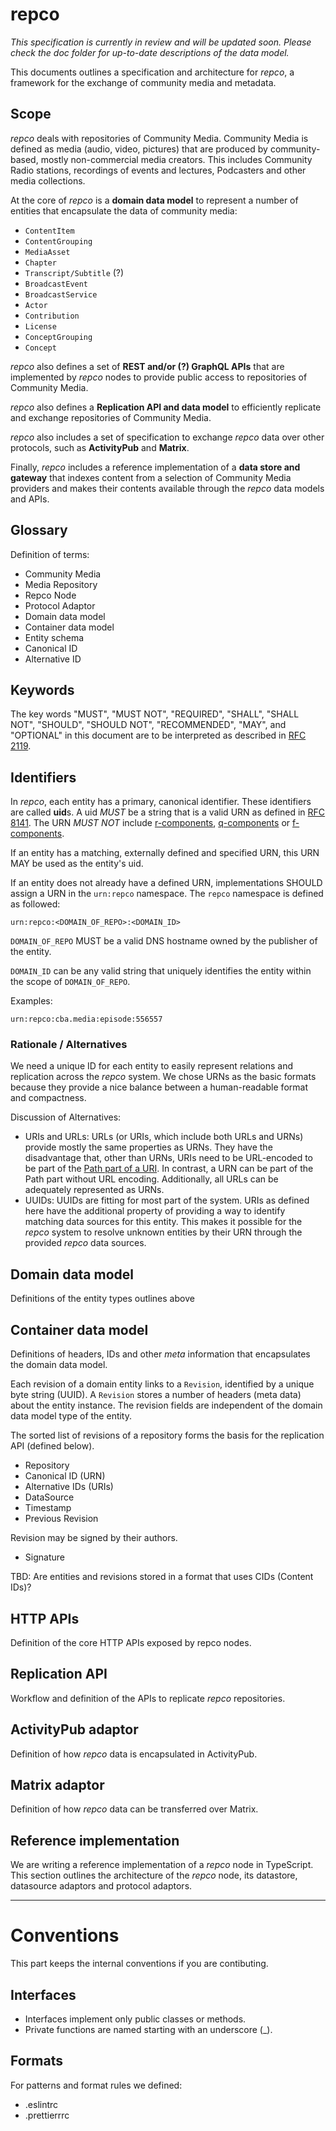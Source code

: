 # repco

_This specification is currently in review and will be updated soon. Please check the doc folder for up-to-date descriptions of the data model._

This documents outlines a specification and architecture for _repco_, a framework for the exchange of community media and metadata.

## Scope

_repco_ deals with repositories of Community Media. Community Media is defined as media (audio, video, pictures) that are produced by community-based, mostly non-commercial media creators. This includes Community Radio stations, recordings of events and lectures, Podcasters and other media collections.

At the core of _repco_ is a **domain data model** to represent a number of entities that encapsulate the data of community media:

- `ContentItem`
- `ContentGrouping`
- `MediaAsset`
- `Chapter`
- `Transcript/Subtitle` (?)
- `BroadcastEvent`
- `BroadcastService`
- `Actor`
- `Contribution`
- `License`
- `ConceptGrouping`
- `Concept`

_repco_ also defines a set of **REST and/or (?) GraphQL APIs** that are implemented by _repco_ nodes to provide public access to repositories of Community Media.

_repco_ also defines a **Replication API and data model** to efficiently replicate and exchange repositories of Community Media.

_repco_ also includes a set of specification to exchange _repco_ data over other protocols, such as **ActivityPub** and **Matrix**.

Finally, _repco_ includes a reference implementation of a **data store and gateway** that indexes content from a selection of Community Media providers and makes their contents available through the _repco_ data models and APIs.

## Glossary

Definition of terms:

- Community Media
- Media Repository
- Repco Node
- Protocol Adaptor
- Domain data model
- Container data model
- Entity schema
- Canonical ID
- Alternative ID

## Keywords

The key words "MUST", "MUST NOT", "REQUIRED", "SHALL", "SHALL NOT", "SHOULD", "SHOULD NOT", "RECOMMENDED", "MAY", and "OPTIONAL" in this document are to be interpreted as described in [RFC 2119](https://datatracker.ietf.org/doc/html/rfc2119).

## Identifiers

In _repco_, each entity has a primary, canonical identifier. These identifiers are called **uid**s. A uid _MUST_ be a string that is a valid URN as defined in [RFC 8141](https://datatracker.ietf.org/doc/html/rfc8141). The URN _MUST NOT_ include [r-components](https://datatracker.ietf.org/doc/html/rfc8141#section-2.3.1), [q-components](https://datatracker.ietf.org/doc/html/rfc8141#section-2.3.2) or [f-components](https://datatracker.ietf.org/doc/html/rfc8141#section-2.3.3).

If an entity has a matching, externally defined and specified URN, this URN MAY be used as the entity's uid.

If an entity does not already have a defined URN, implementations SHOULD assign a URN in the `urn:repco` namespace. The `repco` namespace is defined as followed:

`urn:repco:<DOMAIN_OF_REPO>:<DOMAIN_ID>`

`DOMAIN_OF_REPO` MUST be a valid DNS hostname owned by the publisher of the entity.

`DOMAIN_ID` can be any valid string that uniquely identifies the entity within the scope of `DOMAIN_OF_REPO`.

Examples:

`urn:repco:cba.media:episode:556557`

### Rationale / Alternatives

We need a unique ID for each entity to easily represent relations and replication across the _repco_ system. We chose URNs as the basic formats because they provide a nice balance between a human-readable format and compactness.

Discussion of Alternatives:

- URIs and URLs: URLs (or URIs, which include both URLs and URNs) provide mostly the same properties as URNs. They have the disadvantage that, other than URNs, URIs need to be URL-encoded to be part of the [Path part of a URI](https://datatracker.ietf.org/doc/html/rfc3986#section-3.3). In contrast, a URN can be part of the Path part without URL encoding. Additionally, all URLs can be adequately represented as URNs.
- UUIDs: UUIDs are fitting for most part of the system. URIs as defined here have the additional property of providing a way to identify matching data sources for this entity. This makes it possible for the _repco_ system to resolve unknown entities by their URN through the provided _repco_ data sources.

## Domain data model

Definitions of the entity types outlines above

## Container data model

Definitions of headers, IDs and other _meta_ information that encapsulates the domain data model.

Each revision of a domain entity links to a `Revision`, identified by a unique byte string (UUID). A `Revision` stores a number of headers (meta data) about the entity instance. The revision fields are independent of the domain data model type of the entity.

The sorted list of revisions of a repository forms the basis for the replication API (defined below).

- Repository
- Canonical ID (URN)
- Alternative IDs (URIs)
- DataSource
- Timestamp
- Previous Revision

Revision may be signed by their authors.

- Signature

TBD: Are entities and revisions stored in a format that uses CIDs (Content IDs)?

## HTTP APIs

Definition of the core HTTP APIs exposed by repco nodes.

## Replication API

Workflow and definition of the APIs to replicate _repco_ repositories.

## ActivityPub adaptor

Definition of how _repco_ data is encapsulated in ActivityPub.

## Matrix adaptor

Definition of how _repco_ data can be transferred over Matrix.

## Reference implementation

We are writing a reference implementation of a _repco_ node in TypeScript. This section outlines the architecture of the _repco_ node, its datastore, datasource adaptors and protocol adaptors.

---

# Conventions

This part keeps the internal conventions if you are contibuting.

## Interfaces

- Interfaces implement only public classes or methods.
- Private functions are named starting with an underscore (\_).

## Formats

For patterns and format rules we defined:

- .eslintrc
- .prettierrrc
